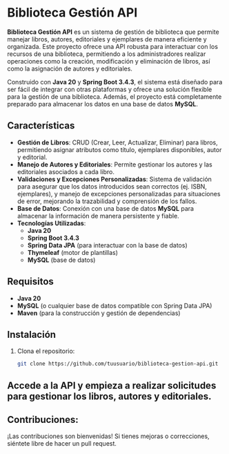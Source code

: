 # Biblioteca Gestión API

**Biblioteca Gestión API** es un sistema de gestión de biblioteca que permite manejar libros, autores, editoriales y ejemplares de manera eficiente y organizada. Este proyecto ofrece una API robusta para interactuar con los recursos de una biblioteca, permitiendo a los administradores realizar operaciones como la creación, modificación y eliminación de libros, así como la asignación de autores y editoriales.

Construido con **Java 20** y **Spring Boot 3.4.3**, el sistema está diseñado para ser fácil de integrar con otras plataformas y ofrece una solución flexible para la gestión de una biblioteca. Además, el proyecto está completamente preparado para almacenar los datos en una base de datos **MySQL**.

## Características

- **Gestión de Libros**: CRUD (Crear, Leer, Actualizar, Eliminar) para libros, permitiendo asignar atributos como título, ejemplares disponibles, autor y editorial.
- **Manejo de Autores y Editoriales**: Permite gestionar los autores y las editoriales asociados a cada libro.
- **Validaciones y Excepciones Personalizadas**: Sistema de validación para asegurar que los datos introducidos sean correctos (ej. ISBN, ejemplares), y manejo de excepciones personalizadas para situaciones de error, mejorando la trazabilidad y comprensión de los fallos.
- **Base de Datos**: Conexión con una base de datos **MySQL** para almacenar la información de manera persistente y fiable.
- **Tecnologías Utilizadas**:
    - **Java 20**
    - **Spring Boot 3.4.3**
    - **Spring Data JPA** (para interactuar con la base de datos)
    - **Thymeleaf** (motor de plantillas)
    - **MySQL** (base de datos)

## Requisitos

- **Java 20**
- **MySQL** (o cualquier base de datos compatible con Spring Data JPA)
- **Maven** (para la construcción y gestión de dependencias)

## Instalación

1. Clona el repositorio:

   ```bash
   git clone https://github.com/tuusuario/biblioteca-gestion-api.git

## Accede a la API y empieza a realizar solicitudes para gestionar los libros, autores y editoriales.

## Contribuciones:
¡Las contribuciones son bienvenidas! Si tienes mejoras o correcciones, siéntete libre de hacer un pull request.